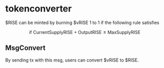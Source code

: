 # tokenconverter

$RISE can be minted by burning $vRISE 1 to 1 if the following rule satisfies

$$
  \text{if} \ \text{CurrentSupplyRISE} + \text{OutputRISE} \le \text{MaxSupplyRISE}
$$

## MsgConvert

By sending tx with this msg, users can convert $vRISE to $RISE.
